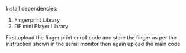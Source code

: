 Install dependencies:
1. Fingerprint Library
2. DF mini Player Library


First upload the finger print enroll code and store the finger as per the instruction shown in the serail monitor
then again upload the main code 
